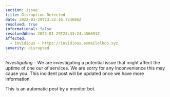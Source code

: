 ```yaml
---
section: issue
title: Disruption Detected
date: 2022-01-29T23:32:16.724686Z
resolved: true
informational: false
resolvedWhen: 2022-01-29T23:33:24.456691Z
affected:
  - Invidious - https://invidious.esmailelbob.xyz
severity: disrupted
---
```

*Investigating* - We are investigating a potential issue that might affect the uptime of one our of services. We are sorry for any inconvenience this may cause you. This incident post will be updated once we have more information.

This is an automatic post by a monitor bot.
        